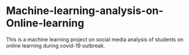 # Machine-learning-analysis-on-Online-learning
This is a machine learning project on social media analysis of students on online learning during covid-19 outbreak.
